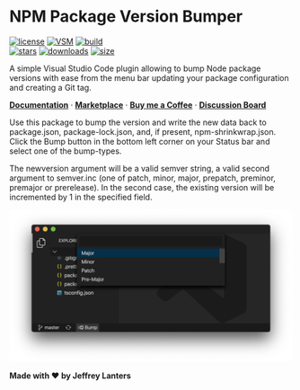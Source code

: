 # NPM Package Version Bumper

[![license](https://img.shields.io/badge/license-Apache_2.0-red.svg?style=for-the-badge)](https://github.com/jeffreylanters/vsce-npm-package-version-bumper/blob/master/LICENSE.md)
[![VSM](https://img.shields.io/visual-studio-marketplace/v/jeffreylanters.npm-package-version-bumper?style=for-the-badge)](https://marketplace.visualstudio.com/items?itemName=jeffreylanters.npm-package-version-bumper)
[![build](https://img.shields.io/github/checks-status/jeffreylanters/vsce-npm-package-version-bumper/master?label=build&style=for-the-badge)](https://github.com/jeffreylanters/vsce-npm-package-version-bumper/actions)
<br/>
[![stars](https://img.shields.io/github/stars/jeffreylanters/vsce-npm-package-version-bumper.svg?style=for-the-badge&color=fe8523)](https://github.com/jeffreylanters/vsce-npm-package-version-bumper/stargazers)
[![downloads](https://img.shields.io/visual-studio-marketplace/d/jeffreylanters.npm-package-version-bumper?style=for-the-badge)](https://marketplace.visualstudio.com/items?itemName=jeffreylanters.npm-package-version-bumper)
[![size](https://img.shields.io/visual-studio-marketplace/stars/jeffreylanters.npm-package-version-bumper?style=for-the-badge)](https://marketplace.visualstudio.com/items?itemName=jeffreylanters.npm-package-version-bumper&ssr=false#review-details)

A simple Visual Studio Code plugin allowing to bump Node package versions with ease from the menu bar updating your package configuration and creating a Git tag.

[**Documentation**](#documentation) &middot;
[**Marketplace**](https://marketplace.visualstudio.com/items?itemName=jeffreylanters.npm-package-version-bumper) &middot;
[**Buy me a Coffee**](https://github.com/sponsors/jeffreylanters) &middot;
[**Discussion Board**](https://github.com/jeffreylanters/vsce-npm-package-version-bumper/discussions)

Use this package to bump the version and write the new data back to package.json, package-lock.json, and, if present, npm-shrinkwrap.json. Click the Bump button in the bottom left corner on your Status bar and select one of the bump-types.

The newversion argument will be a valid semver string, a valid second argument to semver.inc (one of patch, minor, major, prepatch, preminor, premajor or prerelease). In the second case, the existing version will be incremented by 1 in the specified field.

![preview](https://raw.githubusercontent.com/jeffreylanters/vsce-npm-package-version-bumper/master/resources/package/preview.png)

**Made with &hearts; by Jeffrey Lanters**
